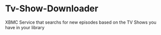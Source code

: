 Tv-Show-Downloader
==================

XBMC Service that searchs for new episodes based on the TV Shows you have in your library
